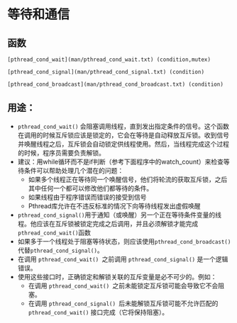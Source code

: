 # 等待和通信

## 函数

```
[pthread_cond_wait](man/pthread_cond_wait.txt) (condition,mutex)

[pthread_cond_signal](man/pthread_cond_signal.txt) (condition)

[pthread_cond_broadcast](man/pthread_cond_broadcast.txt) (condition)
```

## 用途：

+ `pthread_cond_wait()` 会阻塞调用线程，直到发出指定条件的信号。这个函数在调用的时候互斥锁应该是锁定的，它会在等待是自动释放互斥锁。收到信号并唤醒线程之后，互斥锁会自动锁定供线程使用。然后，当线程完成这个过程的时候，程序员需要负责解锁。
+ 建议：用while循环而不是if判断（参考下面程序中的watch_count）来检查等待条件可以帮助处理几个潜在的问题：
  + 如果多个线程正在等待同一个唤醒信号，他们将轮流的获取互斥锁，之后其中任何一个都可以修改他们都等待的条件。
  + 如果线程由于程序错误而错误的接受到信号
  + Pthread库允许在不违反标准的情况下向等待线程发出虚假唤醒
+ `pthread_cond_signal()`用于通知（或唤醒）另一个正在等待条件变量的线程。他应该在互斥锁被锁定完成之后调用，并且必须解锁才能完成`pthread_cond_wait()`函数
+ 如果多于一个线程处于阻塞等待状态，则应该使用`pthread_cond_broadcast()`代替`pthread_cond_signal()`。
+ 在调用 `pthread_cond_wait() `之前调用 `pthread_cond_signal()` 是一个逻辑错误。
+ 使用这些接口时，正确锁定和解锁关联的互斥变量是必不可少的。例如：
  + 在调用 `pthread_cond_wait() `之前未能锁定互斥锁可能会导致它不会阻塞。
  + 在调用 `pthread_cond_signal() `后未能解锁互斥锁可能不允许匹配的 `pthread_cond_wait()` 接口完成（它将保持阻塞）。

